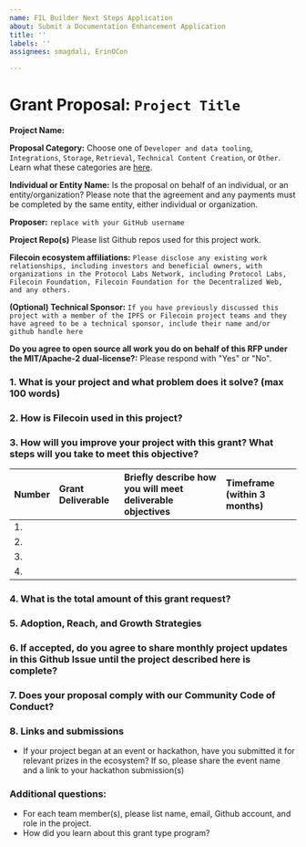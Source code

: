 ```yaml
---
name: FIL Builder Next Steps Application
about: Submit a Documentation Enhancement Application
title: ''
labels: ''
assignees: smagdali, ErinOCon

---
```


# Grant Proposal: `Project Title`

**Project Name:**

**Proposal Category:** Choose one of `Developer and data tooling`, `Integrations`, `Storage`, `Retrieval`, `Technical Content Creation`, or `Other`. Learn what these categories are [here](https://github.com/filecoin-project/devgrants/blob/master/Program%20Resources/Open%20Grants%20README.md). 

**Individual or Entity Name:** Is the proposal on behalf of an individual, or an entity/organization? Please note that the agreement and any payments must be completed by the same entity, either individual or organization.

**Proposer:** `replace with your GitHub username`

**Project Repo(s)** Please list Github repos used for this project work. 

**Filecoin ecosystem affiliations:** `Please disclose any existing work relationships, including investors and beneficial owners, with organizations in the Protocol Labs Network, including Protocol Labs, Filecoin Foundation, Filecoin Foundation for the Decentralized Web, and any others.` 

**(Optional) Technical Sponsor:** `If you have previously discussed this project with a member of the IPFS or Filecoin project teams and they have agreed to be a technical sponsor, include their name and/or github handle here`

**Do you agree to open source all work you do on behalf of this RFP under the MIT/Apache-2 dual-license?:** Please respond with "Yes" or "No".


### 1. What is your project and what problem does it solve? (max 100 words)
<!-- Description of your project built with Filecoin and what it aims to accomplish/contribute to the ecosystem. -->

<!-- Project website or additional links. -->
  
### 2. How is Filecoin used in this project? 
<!-- Outline your project's technical design, including details of how it uses Filecoin and related technologies. Please include any APIs, services, or tools. 

**If applicable, please describe how this project grows on-chain activity on Filecoin.** -->
  
### 3. How will you improve your project with this grant? What steps will you take to meet this objective?

<!-- Using the table below, provide a clear and concise description of the planned next step(s) or improvements for which you are seeking grant support -->
  
| Number | Grant Deliverable       | Briefly describe how you will meet deliverable objectives  | Timeframe (within 3 months)|
| :---   | :------                 | :---                                                       | :---                       | 
| 1.     |                         |                                                            |                            | 
| 2.     |                         |                                                            |                            | 
| 3.     |                         |                                                            |                            | 
| 4.     |                         |                                                            |                            | 


### 4. What is the total amount of this grant request? 
<!-- Please note the standard amount for this grant type is $5k, $7k, or $10K -->

### 5. Adoption, Reach, and Growth Strategies

<!-- Who is the target audience for your project? How large is this audience and how are you currently engaging with them?

<!-- If applicable, how do you intend to onboard new users? If you are just starting to interact with your target audience, how will you onboard your first 10 users? Your first 100? -->

<!-- If applicable, how do you intend to onboard new users? If you are just starting to interact with your target audience, how will you onboard your first 10 users? Your first 100? -->

### 6. If accepted, do you agree to share monthly project updates in this Github Issue until the project described here is complete?
<!-- Report content may include progress or results of your grant-funded work, any Filecoin technical or usage guidance requests, and a description of your experience building on Filecoin, including any challenges or shortcomings encountered. -->
  
### 7. Does your proposal comply with our Community Code of Conduct?
<!-- Please read the [Filecoin Code of Conduct](https://github.com/filecoin-project/community/blob/master/CODE_OF_CONDUCT.md) and make sure your project is in compliance -->

### 8. Links and submissions
* If your project began at an event or hackathon, have you submitted it for relevant prizes in the ecosystem? If so, please share the event name and a link to your hackathon submission(s) 
  
### Additional questions:
* For each team member(s), please list name, email, Github account, and role in the project.
* How did you learn about this grant type program?


